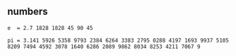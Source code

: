 ## numbers

    e  = 2.7 1828 1828 45 90 45

    pi = 3.141 5926 5358 9793 2384 6264 3383 2795 0288 4197 1693 9937 5105 8209 7494 4592 3078 1640 6286 2089 9862 8034 8253 4211 7067 9
